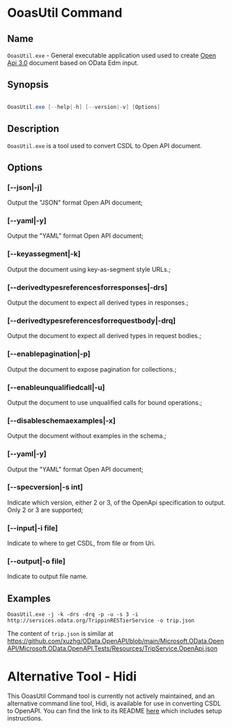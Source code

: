 # OoasUtil Command

## Name

`OoasUtil.exe` - General executable application used used to create [Open Api 3.0](https://swagger.io/specification/) document based on OData Edm input.

## Synopsis

```C#

OoasUtil.exe [--help|-h] [--version|-v] [Options]
```

## Description

`OoasUtil.exe` is a tool used to convert CSDL to Open API document.

## Options

### [--json|-j]

Output the "JSON" format Open API document;

### [--yaml|-y]

Output the "YAML" format Open API document;

### [--keyassegment|-k]

Output the document using key-as-segment style URLs.;

### [--derivedtypesreferencesforresponses|-drs]

Output the document to expect all derived types in responses.;

### [--derivedtypesreferencesforrequestbody|-drq]

Output the document to expect all derived types in request bodies.;

### [--enablepagination|-p]

Output the document to expose pagination for collections.;

### [--enableunqualifiedcall|-u]

Output the document to use unqualified calls for bound operations.;

### [--disableschemaexamples|-x]

Output the document without examples in the schema.;

### [--yaml|-y]

Output the "YAML" format Open API document;

### [--specversion|-s int]

Indicate which version, either 2 or 3, of the OpenApi specification to output. Only 2 or 3 are supported;

### [--input|-i file]

Indicate to where to get CSDL, from file or from Uri.

### [--output|-o file]

Indicate to output file name.


## Examples

`OoasUtil.exe -j -k -drs -drq -p -u -s 3 -i http://services.odata.org/TrippinRESTierService -o trip.json`

The content of `trip.json` is similar at https://github.com/xuzhg/OData.OpenAPI/blob/main/Microsoft.OData.OpenAPI/Microsoft.OData.OpenAPI.Tests/Resources/TripService.OpenApi.json

# Alternative Tool - Hidi

This OoasUtil Command tool is currently not actively maintained, and an alternative command line tool, Hidi, is available for use in converting CSDL to OpenAPI. You can find the link to its README [here](https://github.com/microsoft/OpenAPI.NET/blob/vnext/src/Microsoft.OpenApi.Hidi/readme.md) which includes setup instructions.

